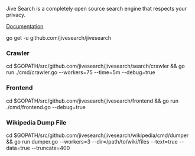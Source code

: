 Jive Search is a completely open source search engine that respects your privacy. 

[Documentation](https://godoc.org/github.com/jivesearch/jivesearch)

go get -u github.com/jivesearch/jivesearch

### Crawler
cd $GOPATH/src/github.com/jivesearch/jivesearch/search/crawler && go run ./cmd/crawler.go --workers=75 --time=5m --debug=true

### Frontend
cd $GOPATH/src/github.com/jivesearch/jivesearch/frontend && go run ./cmd/frontend.go --debug=true

### Wikipedia Dump File
cd $GOPATH/src/github.com/jivesearch/jivesearch/wikipedia/cmd/dumper && go run dumper.go --workers=3 --dir=/path/to/wiki/files --text=true --data=true --truncate=400